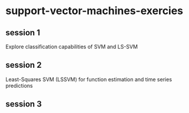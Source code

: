 # support-vector-machines-exercies

## session 1
Explore classification capabilities of SVM and LS-SVM

## session 2
Least-Squares SVM (LSSVM) for function estimation and time series predictions

## session 3
